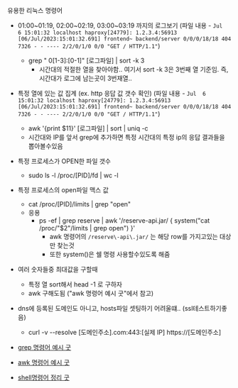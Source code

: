 유용한 리눅스 명령어

- 01:00~01:19, 02:00~02:19, 03:00~03:19 까지의 로그보기 (파일 내용 - `Jul  6 15:01:32 localhost haproxy[24779]: 1.2.3.4:56913 [06/Jul/2023:15:01:32.691] frontend~ backend/server 0/0/0/18/18 404 7326 - - ---- 2/2/0/1/0 0/0 "GET / HTTP/1.1"`)
  - grep " 0[1-3]:[0-1]" [로그파일] | sort -k 3
    - 시간대의 적절한 열을 찾아야함.. 여기서 sort -k 3은 3번째 열 기준임. 즉, 시간대가 로그에 남는곳이 3번재열..

- 특정 열에 있는 값 집계 (ex. http 응답 값 갯수 확인) (파일 내용 - `Jul  6 15:01:32 localhost haproxy[24779]: 1.2.3.4:56913 [06/Jul/2023:15:01:32.691] frontend~ backend/server 0/0/0/18/18 404 7326 - - ---- 2/2/0/1/0 0/0 "GET / HTTP/1.1"`)
  - awk '{print $11}' [로그파일] | sort | uniq -c
  - 시간대와 IP를 앞서 grep에 추가하면 특정 시간대의 특정 ip의 응답 결과들을 뽑아볼수있음


- 특정 프로세스가 OPEN한 파일 갯수
  - sudo ls -l /proc/[PID]/fd | wc -l
- 특정 프로세스의 open파일 맥스 값
  - cat /proc/[PID]/limits | grep "open"
  - 응용
    - ps -ef | grep reserve | awk '/reserve\-api\.jar/ { system("cat /proc/"$2"/limits | grep open") }'
      - awk 명령어의 `/reserve\-api\.jar/` 는 해당 row를 가지고있는 대상만 찾는것
      - 또한 system()은 쉘 명령 사용할수있도록 해줌

- 여러 숫자들중 최대값을 구할때
  - 특정 열 sort해서 head -1 로 구하자
  - awk 구해도됨 ("awk 명령어 예시 굿"에서 참고)

- dns에 등록된 도메인도 아니고, hosts파일 셋팅하기 어려울떄.. (ssl테스트하기좋음)
  - curl -v --resolve [도메인주소].com:443:[실제 IP] https://[도메인주소]

- [grep 명령어 예시 굿](https://inpa.tistory.com/entry/LINUX-%F0%9F%93%9A-%EC%A0%95%EA%B7%9C%ED%91%9C%ED%98%84%EC%8B%9D-%EA%B3%BC-grep-%EB%AA%85%EB%A0%B9%EC%96%B4-%EC%A0%95%EB%B3%B5%ED%95%98%EA%B8%B0-%ED%8C%A8%ED%84%B4-%EA%B2%80%EC%83%89-%ED%99%95%EC%9E%A5%EB%B8%8C%EB%9E%98%ED%82%B7)
- [awk 명령어 예시 굿](https://inpa.tistory.com/entry/LINUX-%F0%9F%93%9A-awk-%EB%AA%85%EB%A0%B9%EC%96%B4-%EB%AC%B8%EB%B2%95-%EB%A7%88%EC%8A%A4%ED%84%B0-%F0%9F%92%AF-%EC%B4%9D%EC%A0%95%EB%A6%AC#:~:text=%EC%A0%95%EB%A6%AC%ED%95%98%EC%9E%90%EB%A9%B4%2C%20awk%EB%8A%94%20%EB%AA%85%EB%A0%B9,%EB%AC%B8%EC%9D%B4%EB%9D%BC%EA%B3%A0%20%EC%83%9D%EA%B0%81%ED%95%B4%EB%8F%84%20%EB%90%9C%EB%8B%A4.)
- [shell명령어 정리 굿](https://nomad-programmer.tistory.com/m/329)
